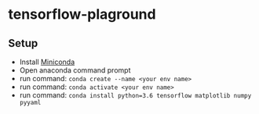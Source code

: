 # tensorflow-plaground
## Setup
- Install [Miniconda](https://conda.io/miniconda.html)
- Open anaconda command prompt
- run command: ```conda create --name <your env name>```
- run command: ```conda activate <your env name>```
- run command: ```conda install python=3.6 tensorflow matplotlib numpy pyyaml```
